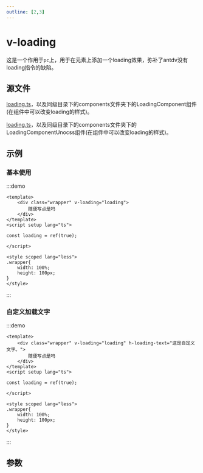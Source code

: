 ```yaml
---
outline: [2,3]
---
```


# v-loading
这是一个作用于`pc`上，用于在元素上添加一个loading效果，弥补了antdv没有loading指令的缺陷。

## 源文件

<div class="un-prefer-unocss"></div>

[loading.ts](https://github.com/shiouhoo/hooui/blob/main/src/directive/loading.ts)，以及同级目录下的components文件夹下的LoadingComponent组件(在组件中可以改变loading的样式)。

<div class="prefer-unocss"></div>

[loading.ts](https://github.com/shiouhoo/hooui/blob/main/src/directive/loading.ts)，以及同级目录下的components文件夹下的LoadingComponentUnocss组件(在组件中可以改变loading的样式)。


## 示例

### 基本使用

:::demo

```vue
<template>
    <div class="wrapper" v-loading="loading">
        随便写点是吗
    </div>
</template>
<script setup lang="ts">

const loading = ref(true);

</script>

<style scoped lang="less">
.wrapper{
    width: 100%;
    height: 100px;
}
</style>
```
:::

### 自定义加载文字

:::demo

```vue
<template>
    <div class="wrapper" v-loading="loading" h-loading-text="这是自定义文字。">
        随便写点是吗
    </div>
</template>
<script setup lang="ts">

const loading = ref(true);

</script>

<style scoped lang="less">
.wrapper{
    width: 100%;
    height: 100px;
}
</style>
```
:::

<script setup lang="ts">

const data = [
    {
        name: 'v-loading',
        desc: '是否显示loading',
        type: 'boolean',
        defaultValue: 'false',
    },
    {
        name: 'h-loading-text',
        desc: 'loading的文字',
        type: 'string',
        defaultValue: '加载中...',
    }
];
</script>

## 参数
<ParamsTable :data="data"></ParamsTable>